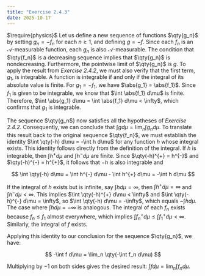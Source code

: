 ```yaml
---
title: "Exercise 2.4.3"
date: 2025-10-17
---
```

$\require{physics}$
Let us define a new sequence of functions $\qty{g_n}$ by setting $g_n = -f_n$ for each $n \geq 1$, and defining $g = -f$. 
Since each $f_n$ is an $\mathcal{A}$-measurable function, each $g_n$ is also $\mathcal{A}$-measurable. 
The condition that $\qty{f_n}$ is a decreasing sequence implies that $\qty{g_n}$ is nondecreasing. 
Furthermore, the pointwise limit of $\qty{g_n}$ is $g$. 
To apply the result from *Exercise 2.4.2*, we must also verify that the first term, $g_1$, is integrable. 
A function is integrable if and only if the integral of its absolute value is finite. 
For $g_1 = -f_1$, we have $\abs{g_1} = \abs{f_1}$. 
Since $f_1$ is given to be integrable, we know that $\int \abs{f_1} d\mu$ is finite. 
Therefore, $\int \abs{g_1} d\mu = \int \abs{f_1} d\mu < \infty$, which confirms that $g_1$ is integrable. 

The sequence $\qty{g_n$} now satisfies all the hypotheses of *Exercise 2.4.2*. 
Consequently, we can conclude that $\int g d\mu = \lim_n \int g_n d\mu$. 
To translate this result back to the original sequence $\qty{f_n}$, we must establish the identity $\int \qty(-h) d\mu = -\int h d\mu$ for any function $h$ whose integral exists. 
This identity follows directly from the definition of the integral. 
If $h$ is integrable, then $\int h^{+} d\mu$ and $\int h^{-} d\mu$ are finite. 
Since $\qty(-h)^{+} = h^{-}$ and $\qty(-h)^{-} = h^{+}$, it follows that $-h$ is also integrable and 

$$
  \int \qty(-h) d\mu = \int h^{-} d\mu - \int h^{+} d\mu = -\int h d\mu
$$

If the integral of $h$ exists but is infinite, say $\int h d\mu = \infty$, then $\int h^{+} d\mu = \infty$ and $\int h^{-} d\mu < \infty$. 
This implies $\int \qty(-h)^{+} d\mu < \infty$ and $\int \qty(-h)^{-} d\mu = \infty$, so $\int \qty(-h) d\mu = -\infty$, which equals $-\int h d\mu$. 
The case where $\int h d\mu = -\infty$ is analogous. 
The integral of each $f_n$ exists because $f_n \leq f_1$ almost everywhere, which implies $\int f_n^{+} d\mu \leq \int f_1^{+} d\mu < \infty$. 
Similarly, the integral of $f$ exists. 

Applying this identity to our conclusion for the sequence $\qty{g_n}$, we have:

$$
  -\int f d\mu = \lim_n \qty(-\int f_n d\mu)
$$

Multiplying by $-1$ on both sides gives the desired result: $\int f d\mu = \lim_n \int f_n d\mu$. 
